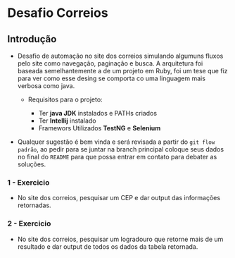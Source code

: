 # Desafio Correios

## Introdução

* Desafio de automação no site dos correios simulando algumuns fluxos pelo site como navegação, paginação e busca. 
A arquitetura foi baseada semelhantemente a de um projeto em Ruby, foi um tese que fiz para ver como esse desing se comporta co uma linguagem mais verbosa como java.

  * Requisitos para o projeto:

    * Ter **java JDK** instalados e PATHs criados
    * Ter **Intellij** instalado
    * Framewors Utilizados **TestNG** e **Selenium**

 * Qualquer sugestão é bem vinda e será revisada a partir do `git flow padrão`, ao pedir para se juntar na branch principal coloque seus dados no final do `README` para que possa entrar em contato para debater as soluções.

### 1 - Exercicio

* No site dos correios, pesquisar um CEP e dar output das informações retornadas.

### 2 - Exercicio

* No site dos correios, pesquisar um logradouro que retorne mais de um resultado e dar output de todos os dados da tabela retornada.

